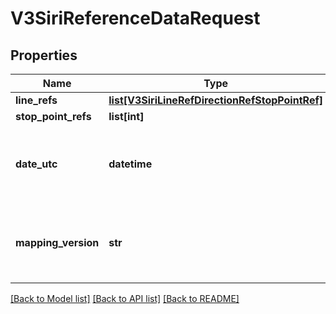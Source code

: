 # V3SiriReferenceDataRequest

## Properties
Name | Type | Description | Notes
------------ | ------------- | ------------- | -------------
**line_refs** | [**list[V3SiriLineRefDirectionRefStopPointRef]**](V3SiriLineRefDirectionRefStopPointRef.md) |  | 
**stop_point_refs** | **list[int]** | Siri StopPointRef | [optional] 
**date_utc** | **datetime** | Filter by the date and time of the request (ISO 8601 UTC format) (default &#x3D; current date and time) | [optional] 
**mapping_version** | **str** | DIVA mapping version generated by Chronos during a Parser or RealtimeBusConfig load | 

[[Back to Model list]](../README.md#documentation-for-models) [[Back to API list]](../README.md#documentation-for-api-endpoints) [[Back to README]](../README.md)


